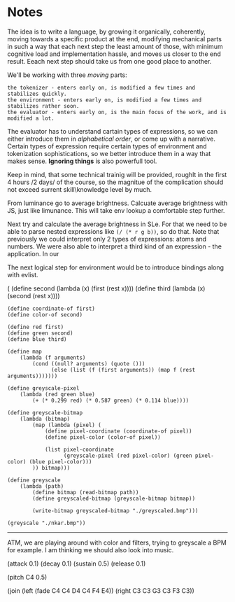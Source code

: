 # Notes

The idea is to write a language, by growing it organically, coherently, moving towards a specific product at the end, modifying mechanical parts in such a way  that each next step the least amount of those, with minimum cognitive load and implementation hassle, and moves us closer to the end result. Eeach next step should take us from one good place to another.

We'll be working with three *moving* parts:

    the tokenizer - enters early on, is modified a few times and stabilizes quickly.
    the environment - enters early on, is modified a few times and stabilizes rather soon.
    the evaluator - enters early on, is the main focus of the work, and is modified a lot.

The evaluator has to understand cartain types of expressions, so we can either introduce them in *alphabetical order*, or come up with a narrative. Certain types of expression require certain types of environment and tokenization sophistications, so we better introduce them in a way that makes sense. **Ignoring things** is also powerfull tool.

Keep in mind, that some technical trainig will be provided, roughlt in the first 4 hours /2 days/ of the course, so the magnitue of the complication should not exceed surrent skill\knowledge level by much.

From luminance go to average brightness. Calcuate average brightness with JS, just like limunance. This will take env lookup a comfortable step further.

Next try and calculate the average brightness in SLe. For that we need to be able to parse nested expressions like `(/ (* r g b))`, so do that. Note that previously we could interpret only 2 types of expressions: atoms and numbers. We were also able to interpret a third kind of an expression - the application. In our

The next logical step for environment would be to introduce bindings along with evlist.

(
    (define second (lambda (x) (first (rest x))))
    (define third (lambda (x) (second (rest x))))

    (define coordinate-of first)
    (define color-of second)

    (define red first)
    (define green second)
    (define blue third)

    (define map
        (lambda (f arguments)
            (cond ((null? arguments) (quote ()))
                  (else (list (f (first arguments)) (map f (rest arguments)))))))

    (define greyscale-pixel
        (lambda (red green blue)
            (+ (* 0.299 red) (* 0.587 green) (* 0.114 blue))))

    (define greyscale-bitmap
        (lambda (bitmap)
            (map (lambda (pixel) (
                (define pixel-coordinate (coordinate-of pixel))
                (define pixel-color (color-of pixel))

                (list pixel-coordinate
                      (greyscale-pixel (red pixel-color) (green pixel-color) (blue pixel-color)))
            )) bitmap)))

    (define greyscale
        (lambda (path)
            (define bitmap (read-bitmap path))
            (define greyscaled-bitmap (greyscale-bitmap bitmap))

            (write-bitmap greyscaled-bitmap "./greyscaled.bmp")))

    (greyscale "./nkar.bmp"))

---------------

ATM, we are playing around with color and filters, trying to greyscale a BPM for example. I am thinking we should also look into music.

(attack 0.1)
(decay 0.1)
(sustain 0.5)
(release 0.1)

(pitch C4 0.5)

(join
 (left (fade C4 C4 D4 C4 F4 E4))
 (right C3 C3 G3 C3 F3 C3))
